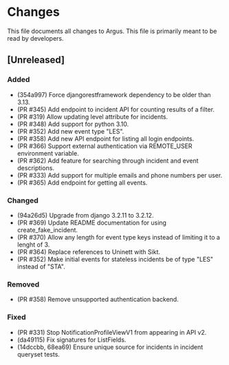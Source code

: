 # Changes
This file documents all changes to Argus. This file is primarily meant to be read by developers.

## [Unreleased]

### Added
- (354a997) Force djangorestframework dependency to be older than 3.13.
- (PR #345) Add endpoint to incident API for counting results of a filter.
- (PR #319) Allow updating level attribute for incidents.
- (PR #348) Add support for python 3.10.
- (PR #352) Add new event type "LES".
- (PR #358) Add new API endpoint for listing all login endpoints.
- (PR #366) Support external authentication via REMOTE_USER environment variable.
- (PR #362) Add feature for searching through incident and event descriptions.
- (PR #333) Add support for multiple emails and phone numbers per user.
- (PR #365) Add endpoint for getting all events.

### Changed
- (94a26d5) Upgrade from django 3.2.11 to 3.2.12.
- (PR #369) Update README documentation for using create_fake_incident.
- (PR #370) Allow any length for event type keys instead of limiting it to
 a lenght of 3.
- (PR #364) Replace references to Uninett with Sikt.
- (PR #352) Make initial events for stateless incidents be of type "LES" instead of "STA".

### Removed
- (PR #358) Remove unsupported authentication backend.

### Fixed
- (PR #331) Stop NotificationProfileViewV1 from appearing in API v2.
- (da49115) Fix signatures for ListFields.
- (14dccbb, 68ea69) Ensure unique source for incidents in incident queryset tests.

